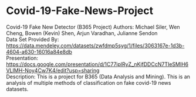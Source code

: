# Covid-19-Fake-News-Project
Covid-19 Fake New Detector (B365 Project) Authors: Michael Siler, Wen Cheng, Bowen (Kevin) Shen, Arjun Varadhan, Julianne Sendon  
Data Set Provided By: https://data.mendeley.com/datasets/zwfdmp5syg/1/files/3063167e-1d3b-4604-a630-16016a84e8db  
Presentation: https://docs.google.com/presentation/d/1C77iplRyZ_nKjfDDCcN7TIeSMlH6VLIMH-Noy4Cw7K4/edit?usp=sharing  
Description: This is a project for B365 (Data Analysis and Mining). This is an analysis of multiple methods of classification on fake covid-19 news datasets.
